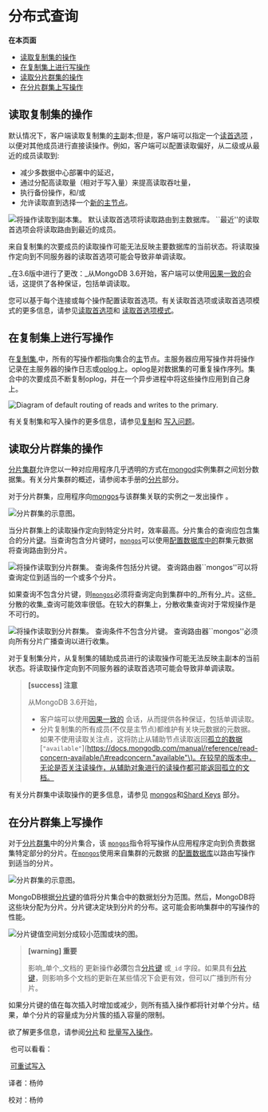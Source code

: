 # 分布式查询

**在本页面**

* [读取复制集的操作](distributed-queries.md#读取)
* [在复制集上进行写操作](distributed-queries.md#复制集写)
* [读取分片群集的操作](distributed-queries.md#读分片)
* [在分片群集上写操作](distributed-queries.md#分片写)

## 读取复制集的操作

默认情况下，客户端读取复制集的[主](https://docs.mongodb.com/master/reference/glossary/#term-primary)副本;但是，客户端可以指定一个[读首选项](https://docs.mongodb.com/master/core/read-preference/) ，以便对其他成员进行直接读操作。例如，客户端可以配置读取偏好，从二级或从最近的成员读取到:

* 减少多数据中心部署中的延迟，
* 通过分配高读取量（相对于写入量）来提高读取吞吐量，
* 执行备份操作，和/或
* 允许读取直到选择一个[新的主节点](https://docs.mongodb.com/manual/core/replica-set-high-availability/#replica-set-failover)。

![&#x5C06;&#x64CD;&#x4F5C;&#x8BFB;&#x53D6;&#x5230;&#x526F;&#x672C;&#x96C6;&#x3002; &#x9ED8;&#x8BA4;&#x8BFB;&#x53D6;&#x9996;&#x9009;&#x9879;&#x5C06;&#x8BFB;&#x53D6;&#x8DEF;&#x7531;&#x5230;&#x4E3B;&#x6570;&#x636E;&#x5E93;&#x3002; \`\`&#x6700;&#x8FD1;&apos;&apos;&#x7684;&#x8BFB;&#x53D6;&#x9996;&#x9009;&#x9879;&#x4F1A;&#x5C06;&#x8BFB;&#x53D6;&#x8DEF;&#x7531;&#x5230;&#x6700;&#x8FD1;&#x7684;&#x6210;&#x5458;&#x3002;](https://www.mongodb.com/docs/manual/images/replica-set-read-preference.bakedsvg.svg)

来自复制集的次要成员的读取操作可能无法反映主要数据库的当前状态。将读取操作定向到不同服务器的读取首选项可能会导致非单调读取。

_在3.6版中进行了更改：_从MongoDB 3.6开始，客户端可以使用[因果一致的](https://docs.mongodb.com/manual/core/read-isolation-consistency-recency/#causal-consistency)会话，这提供了各种保证，包括单调读取。

您可以基于每个连接或每个操作配置读取首选项。有关读取首选项或读取首选项模式的更多信息，请参见[读取首选项](https://docs.mongodb.com/manual/core/read-preference/)和 [读取首选项模式](https://docs.mongodb.com/manual/core/read-preference/#replica-set-read-preference-modes)。

## 在复制集上进行写操作

在[复制集](https://docs.mongodb.com/master/reference/glossary/#term-replica-set),中，所有的写操作都指向集合的[主](https://docs.mongodb.com/master/reference/glossary/#term-primary)节点。主服务器应用写操作并将操作记录在主服务器的操作日志或[oplog](https://docs.mongodb.com/master/reference/glossary/#term-oplog)上。oplog是对数据集的可重复操作序列。集合中的次要成员不断复制oplog，并在一个异步进程中将这些操作应用到自己身上。

![Diagram of default routing of reads and writes to the primary.](https://www.mongodb.com/docs/manual/images/replica-set-read-write-operations-primary.bakedsvg.svg)

有关复制集和写入操作的更多信息，请参见[复制](https://docs.mongodb.com/manual/replication/)和 [写入问题](https://docs.mongodb.com/manual/reference/write-concern/)。

## 读取分片群集的操作

[分片集群](https://docs.mongodb.com/manual/reference/glossary/#term-sharded-cluster)允许您以一种对应用程序几乎透明的方式在[mongod](https://docs.mongodb.com/manual/reference/program/mongod/#bin.mongod)实例集群之间划分数据集。有关分片集群的概述，请参阅本手册的[分片](https://docs.mongodb.com/manual/sharding/)部分。

对于分片群集，应用程序向[mongos](https://docs.mongodb.com/manual/reference/program/mongos/#bin.mongos)与该群集关联的实例之一发出操作 。

![&#x5206;&#x7247;&#x7FA4;&#x96C6;&#x7684;&#x793A;&#x610F;&#x56FE;&#x3002;](https://www.mongodb.com/docs/manual/images/sharded-cluster.bakedsvg.svg)

当分片群集上的读取操作定向到特定分片时，效率最高。分片集合的查询应包含集合的分片[键](https://docs.mongodb.com/manual/core/sharding-shard-key/#sharding-shard-key)。当查询包含分片键时，[`mongos`](https://docs.mongodb.com/manual/reference/program/mongos/#bin.mongos)可以使用[配置数据库中的](https://docs.mongodb.com/manual/core/sharded-cluster-config-servers/#sharding-config-server)群集元数据将查询路由到分片。

![&#x5C06;&#x64CD;&#x4F5C;&#x8BFB;&#x53D6;&#x5230;&#x5206;&#x7247;&#x7FA4;&#x96C6;&#x3002; &#x67E5;&#x8BE2;&#x6761;&#x4EF6;&#x5305;&#x62EC;&#x5206;&#x7247;&#x952E;&#x3002; &#x67E5;&#x8BE2;&#x8DEF;&#x7531;&#x5668;\`\`mongos&apos;&apos;&#x53EF;&#x4EE5;&#x5C06;&#x67E5;&#x8BE2;&#x5B9A;&#x4F4D;&#x5230;&#x9002;&#x5F53;&#x7684;&#x4E00;&#x4E2A;&#x6216;&#x591A;&#x4E2A;&#x5206;&#x7247;&#x3002;](https://www.mongodb.com/docs/manual/images/sharded-cluster-targeted-query.bakedsvg.svg)

如果查询不包含分片键，则[`mongos`](https://docs.mongodb.com/manual/reference/program/mongos/#bin.mongos)必须将查询定向到集群中的_所有分_片。这些_分散的收集_查询可能效率很低。在较大的群集上，分散收集查询对于常规操作是不可行的。

![&#x5C06;&#x64CD;&#x4F5C;&#x8BFB;&#x53D6;&#x5230;&#x5206;&#x7247;&#x7FA4;&#x96C6;&#x3002; &#x67E5;&#x8BE2;&#x6761;&#x4EF6;&#x4E0D;&#x5305;&#x542B;&#x5206;&#x7247;&#x952E;&#x3002; &#x67E5;&#x8BE2;&#x8DEF;&#x7531;&#x5668;\`\`mongos&apos;&apos;&#x5FC5;&#x987B;&#x5411;&#x6240;&#x6709;&#x5206;&#x7247;&#x5E7F;&#x64AD;&#x67E5;&#x8BE2;&#x4EE5;&#x8FDB;&#x884C;&#x6536;&#x96C6;&#x3002;](https://www.mongodb.com/docs/manual/images/sharded-cluster-scatter-gather-query.bakedsvg.svg)

对于复制集分片，从复制集的辅助成员进行的读取操作可能无法反映主副本的当前状态。将读取操作定向到不同服务器的读取首选项可能会导致非单调读取。

> **\[success\] 注意**
>
> 从MongoDB 3.6开始，
>
> * 客户端可以使用[因果一致的](https://docs.mongodb.com/manual/core/read-isolation-consistency-recency/#causal-consistency) 会话，从而提供各种保证，包括单调读取。
> * 分片复制集的所有成员\(不仅是主节点\)都维护有关块元数据的元数据。如果不使用读取关注点，这将防止从辅助节点读取返回[孤立的数据](https://docs.mongodb.com/manual/reference/glossary/#term-orphaned-document)\[`"available"`\]\([https://docs.mongodb.com/manual/reference/read-concern-available/\#readconcern."available"\)。在较早的版本中，无论是否关注读操作，从辅助对象进行的读操作都可能返回孤立的文档。](https://docs.mongodb.com/manual/reference/read-concern-available/#readconcern."available"%29。在较早的版本中，无论是否关注读操作，从辅助对象进行的读操作都可能返回孤立的文档。)

有关分片群集中读取操作的更多信息，请参见 [mongos](https://docs.mongodb.com/manual/core/sharded-cluster-query-router/)和[Shard Keys](https://docs.mongodb.com/manual/core/sharding-shard-key/#sharding-shard-key) 部分。

## 在分片群集上写操作

对于[分片群集](https://docs.mongodb.com/master/reference/glossary/#term-sharded-cluster)中的分片集合，该 [`mongos`](https://docs.mongodb.com/manual/reference/program/mongos/#bin.mongos)指令将写操作从应用程序定向到负责数据集特定部分的分片。在[`mongos`](https://docs.mongodb.com/manual/reference/program/mongos/#bin.mongos)使用来自集群的元数据 的[配置数据库](https://docs.mongodb.com/manual/core/sharded-cluster-config-servers/#sharding-config-server)以路由写操作到适当的分片。

![&#x5206;&#x7247;&#x7FA4;&#x96C6;&#x7684;&#x793A;&#x610F;&#x56FE;&#x3002;](https://www.mongodb.com/docs/manual/images/sharded-cluster.bakedsvg.svg)

MongoDB根据[分片键](https://docs.mongodb.com/master/reference/glossary/#term-shard-key)的值将分片集合中的数据划分为范围。然后，MongoDB将这些块分配为分片。分片键决定块到分片的分布。这可能会影响集群中的写操作的性能。

![&#x5206;&#x7247;&#x952E;&#x503C;&#x7A7A;&#x95F4;&#x5212;&#x5206;&#x6210;&#x8F83;&#x5C0F;&#x8303;&#x56F4;&#x6216;&#x5757;&#x7684;&#x56FE;&#x3002;](https://www.mongodb.com/docs/manual/images/sharding-range-based.bakedsvg.svg)

> **\[warning\] 重要**
>
> 影响_单个_文档的 更新操作**必须**包含[分片键](https://docs.mongodb.com/master/reference/glossary/#term-shard-key) 或`_id` 字段。如果具有[分片键](https://docs.mongodb.com/manual/reference/glossary/#term-shard-key)，则影响多个文档的更新在某些情况下会更有效，但可以广播到所有分片。

如果分片键的值在每次插入时增加或减少，则所有插入操作都将针对单个分片。结果，单个分片的容量成为分片簇的插入容量的限制。

欲了解更多信息，请参阅[分片](https://docs.mongodb.com/manual/sharding/)和 [批量写入操作](https://docs.mongodb.com/manual/core/bulk-write-operations/)。

​ 也可以看看：

​ [可重试写入](https://docs.mongodb.com/manual/core/retryable-writes/#retryable-writes)

译者：杨帅

校对：杨帅

